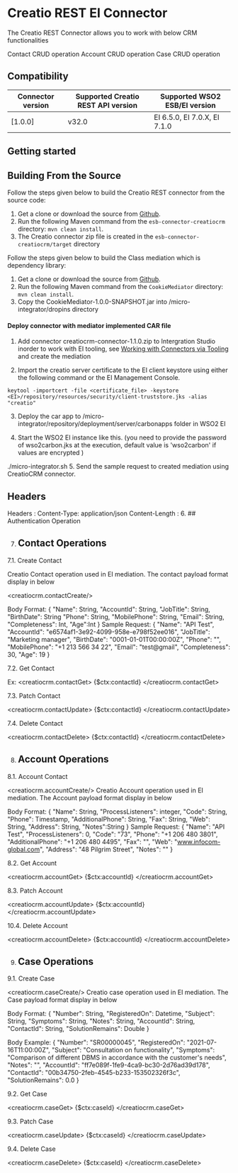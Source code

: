 # Creatio REST EI Connector

The Creatio REST Connector allows you to work with below CRM functionalities

Contact CRUD operation
Account CRUD operation
Case CRUD operation

## Compatibility

| Connector version | Supported Creatio REST API version | Supported WSO2 ESB/EI version |
| ------------- | ------------- | ------------- |
| [1.0.0]| v32.0 | EI 6.5.0, EI 7.0.X, EI 7.1.0 |

## Getting started

## Building From the Source

Follow the steps given below to build the Creatio REST connector from the source code:

1. Get a clone or download the source from [Github](https://github.com/wso2-extensions/esb-connector-creatio).
2. Run the following Maven command from the `esb-connector-creatiocrm` directory: `mvn clean install`.
3. The Creatio connector zip file is created in the `esb-connector-creatiocrm/target` directory

Follow the steps given below to build the Class mediation which is dependency library:

1. Get a clone or download the source from [Github](https://github.com/wso2-extensions/esb-connector-creatio).
2. Run the following Maven command from the `CookieMediator` directory: `mvn clean install`.
3. Copy the CookieMediator-1.0.0-SNAPSHOT.jar into <EI-HOME>/micro-integrator/dropins directory

#### Deploy connector with mediator implemented CAR file

1. Add connector creatiocrm-connector-1.1.0.zip to Intergration Studio inorder to work with EI tooling, see [Working with Connectors via Tooling](https://docs.wso2.com/display/EI650/Working+with+Connectors+via+Tooling) and create the mediation

2. Import the creatio server certificate to the EI client keystore using either the following command or the EI Management Console.

```
keytool -importcert -file <certificate_file> -keystore <EI>/repository/resources/security/client-truststore.jks -alias "creatio"

```
3. Deploy the car app to <EI-HOME>/micro-integrator/repository/deployment/server/carbonapps folder in WSO2 EI

4. Start the WSO2 EI instance like this. (you need to provide the password of wso2carbon.jks at the execution, default value is 'wso2carbon' if values are encrypted )

  ./micro-integrator.sh
5. Send the sample request to created mediation using CreatioCRM connector.

## Headers

Headers :
Content-Type: application/json
Content-Length :
6. ## Authentication Operation

7. ## Contact Operations


7.1. Create Contact

Creatio Contact operation used in EI mediation. The contact payload format display in below

<creatiocrm.contactCreate/>


Body Format:
{
   "Name": String,
   "AccountId": String,
   "JobTitle": String,
   "BirthDate": String
   "Phone": String,
   "MobilePhone": String,
   "Email": String,
   "Completeness": Int,
   "Age":Int
}
Sample Request:
{
   "Name": "API Test",
   "AccountId": "e6574af1-3e92-4099-958e-e798f52ee016",
   "JobTitle": "Marketing manager",
   "BirthDate": "0001-01-01T00:00:00Z",
   "Phone": "",
   "MobilePhone": "+1 213 566 34 22",
   "Email": "test@gmail",
   "Completeness": 30,
   "Age": 19
}

7.2. Get Contact

Ex:
   <creatiocrm.contactGet>
       <id>{$ctx:contactId}</id>
   </creatiocrm.contactGet>
  
7.3. Patch Contact

<creatiocrm.contactUpdate>
<id>{$ctx:contactId}</id>
</creatiocrm.contactUpdate>

7.4. Delete Contact

<creatiocrm.contactDelete>
<id>{$ctx:contactId}</id>
</creatiocrm.contactDelete>


8. ## Account Operations


8.1. Account Contact

  <creatiocrm.accountCreate/>
Creatio Account operation used in EI mediation. The Account payload format display in below

Body Format:
{
   "Name": String,
   "ProcessListeners": integer,
   "Code": String,
   "Phone": Timestamp,
   "AdditionalPhone": String,
   "Fax": String,
   "Web": String,
   "Address": String,
   "Notes":String
}
Sample Request:
{
   "Name": "API Test",
   "ProcessListeners": 0,
   "Code": "73",
   "Phone": "+1 206 480 3801",
   "AdditionalPhone": "+1 206 480 4495",
   "Fax": "",
   "Web": "www.infocom-global.com",
   "Address": "48 Pilgrim Street",
   "Notes": ""
}


8.2. Get Account

   <creatiocrm.accountGet>
       <id>{$ctx:accountId}</id>
   </creatiocrm.accountGet>
  
8.3. Patch Account

<creatiocrm.accountUpdate>
<id>{$ctx:accountId}</id>
</creatiocrm.accountUpdate>

10.4. Delete Account

<creatiocrm.accountDelete>
<id>{$ctx:accountId}</id>
</creatiocrm.accountDelete>



9. ## Case Operations
9.1. Create Case

  <creatiocrm.caseCreate/>
Creatio case operation used in EI mediation. The Case payload format display in below

Body Format:
{
   "Number": String,
   "RegisteredOn": Datetime,
   "Subject": String,
   "Symptoms": String,
   "Notes": String,
   "AccountId": String,
   "ContactId": String,
   "SolutionRemains": Double
}

Body Example:
{
   "Number": "SR00000045",
   "RegisteredOn": "2021-07-16T11:00:00Z",
   "Subject": "Consultation on functionality",
   "Symptoms": "Comparison of different DBMS in accordance with the customer's needs",
   "Notes": "",
   "AccountId": "ff7e089f-1fe9-4ca9-bc30-2d76ad39d178",
   "ContactId": "00b34750-2feb-4545-b233-153502326f3c",
   "SolutionRemains": 0.0
}

9.2. Get Case

   <creatiocrm.caseGet>
       <id>{$ctx:caseId}</id>
   </creatiocrm.caseGet>
  
9.3. Patch Case

<creatiocrm.caseUpdate>
<id>{$ctx:caseId}</id>
</creatiocrm.caseUpdate>

9.4. Delete Case

<creatiocrm.caseDelete>
<id>{$ctx:caseId}</id>
</creatiocrm.caseDelete>








